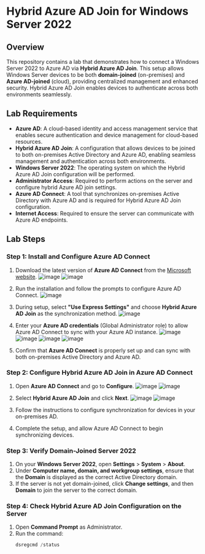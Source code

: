 # Hybrid Azure AD Join for Windows Server 2022

## Overview
This repository contains a lab that demonstrates how to connect a Windows Server 2022 to Azure AD via **Hybrid Azure AD Join**. This setup allows Windows Server devices to be both **domain-joined** (on-premises) and **Azure AD-joined** (cloud), providing centralized management and enhanced security. Hybrid Azure AD Join enables devices to authenticate across both environments seamlessly.

## Lab Requirements

- **Azure AD**: A cloud-based identity and access management service that enables secure authentication and device management for cloud-based resources.
- **Hybrid Azure AD Join**: A configuration that allows devices to be joined to both on-premises Active Directory and Azure AD, enabling seamless management and authentication across both environments.
- **Windows Server 2022**: The operating system on which the Hybrid Azure AD Join configuration will be performed.
- **Administrator Access**: Required to perform actions on the server and configure hybrid Azure AD join settings.
- **Azure AD Connect**: A tool that synchronizes on-premises Active Directory with Azure AD and is required for Hybrid Azure AD Join configuration.
- **Internet Access**: Required to ensure the server can communicate with Azure AD endpoints.

## Lab Steps

### Step 1: Install and Configure Azure AD Connect

1. Download the latest version of **Azure AD Connect** from the [Microsoft website](https://www.microsoft.com/en-us/download/details.aspx?id=47594).
![image](https://github.com/user-attachments/assets/5b59dcf1-06a7-4b20-88e0-598957a46267)
![image](https://github.com/user-attachments/assets/277dfa29-e64a-4609-a806-b6bc68b609cf)

2. Run the installation and follow the prompts to configure Azure AD Connect.
![image](https://github.com/user-attachments/assets/48f333eb-f39b-4533-80fc-dd86159cb62b)

3. During setup, select **"Use Express Settings"** and choose **Hybrid Azure AD Join** as the synchronization method.
![image](https://github.com/user-attachments/assets/55e6fad4-4f35-4068-af84-04b37d221102)


4. Enter your **Azure AD credentials** (Global Administrator role) to allow Azure AD Connect to sync with your Azure AD instance.
![image](https://github.com/user-attachments/assets/ac9045a4-f9eb-4122-969a-229c3c313045)
![image](https://github.com/user-attachments/assets/375fd3b4-c09b-46f9-9622-6cccc9a01794)
![image](https://github.com/user-attachments/assets/54504fb0-2198-4f44-8dce-31dfb20cffed)
![image](https://github.com/user-attachments/assets/d84e6038-8a9e-456c-8418-9e3547e81f7b)

5. Confirm that **Azure AD Connect** is properly set up and can sync with both on-premises Active Directory and Azure AD.

### Step 2: Configure Hybrid Azure AD Join in Azure AD Connect

1. Open **Azure AD Connect** and go to **Configure**.
![image](https://github.com/user-attachments/assets/26879d87-1545-4b88-be2e-6991df0e19f6)
![image](https://github.com/user-attachments/assets/f0595dc6-fd60-48fa-ab41-20f18ebd67be)

2. Select **Hybrid Azure AD Join** and click **Next**.
![image](https://github.com/user-attachments/assets/32433e68-03fd-43ad-a204-7862cc218a96)
![image](https://github.com/user-attachments/assets/a5cdac0f-f321-43b6-8763-3f5a2ac14758)

3. Follow the instructions to configure synchronization for devices in your on-premises AD.
4. Complete the setup, and allow Azure AD Connect to begin synchronizing devices.

### Step 3: Verify Domain-Joined Server 2022

1. On your **Windows Server 2022**, open **Settings** > **System** > **About**.
2. Under **Computer name, domain, and workgroup settings**, ensure that the **Domain** is displayed as the correct Active Directory domain.
3. If the server is not yet domain-joined, click **Change settings**, and then **Domain** to join the server to the correct domain.

### Step 4: Check Hybrid Azure AD Join Configuration on the Server

1. Open **Command Prompt** as Administrator.
2. Run the command:  
   ```powershell
   dsregcmd /status
